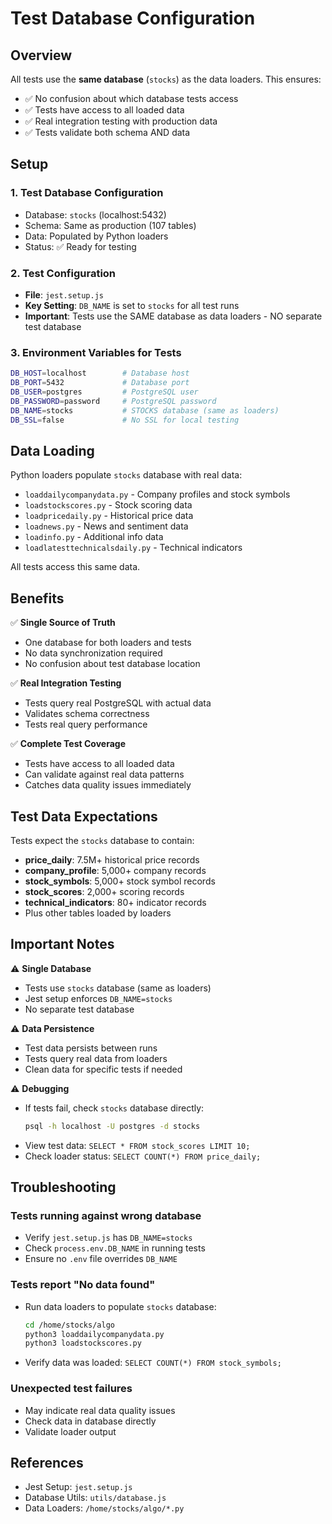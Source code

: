 # Test Database Configuration

## Overview

All tests use the **same database** (`stocks`) as the data loaders. This ensures:
- ✅ No confusion about which database tests access
- ✅ Tests have access to all loaded data
- ✅ Real integration testing with production data
- ✅ Tests validate both schema AND data

## Setup

### 1. Test Database Configuration
- Database: `stocks` (localhost:5432)
- Schema: Same as production (107 tables)
- Data: Populated by Python loaders
- Status: ✅ Ready for testing

### 2. Test Configuration
- **File**: `jest.setup.js`
- **Key Setting**: `DB_NAME` is set to `stocks` for all test runs
- **Important**: Tests use the SAME database as data loaders - NO separate test database

### 3. Environment Variables for Tests
```bash
DB_HOST=localhost        # Database host
DB_PORT=5432             # Database port
DB_USER=postgres         # PostgreSQL user
DB_PASSWORD=password     # PostgreSQL password
DB_NAME=stocks           # STOCKS database (same as loaders)
DB_SSL=false             # No SSL for local testing
```

## Data Loading

Python loaders populate `stocks` database with real data:
- `loaddailycompanydata.py` - Company profiles and stock symbols
- `loadstockscores.py` - Stock scoring data
- `loadpricedaily.py` - Historical price data
- `loadnews.py` - News and sentiment data
- `loadinfo.py` - Additional info data
- `loadlatesttechnicalsdaily.py` - Technical indicators

All tests access this same data.

## Benefits

✅ **Single Source of Truth**
- One database for both loaders and tests
- No data synchronization required
- No confusion about test database location

✅ **Real Integration Testing**
- Tests query real PostgreSQL with actual data
- Validates schema correctness
- Tests real query performance

✅ **Complete Test Coverage**
- Tests have access to all loaded data
- Can validate against real data patterns
- Catches data quality issues immediately

## Test Data Expectations

Tests expect the `stocks` database to contain:
- **price_daily**: 7.5M+ historical price records
- **company_profile**: 5,000+ company records
- **stock_symbols**: 5,000+ stock symbol records
- **stock_scores**: 2,000+ scoring records
- **technical_indicators**: 80+ indicator records
- Plus other tables loaded by loaders

## Important Notes

⚠️ **Single Database**
- Tests use `stocks` database (same as loaders)
- Jest setup enforces `DB_NAME=stocks`
- No separate test database

⚠️ **Data Persistence**
- Test data persists between runs
- Tests query real data from loaders
- Clean data for specific tests if needed

⚠️ **Debugging**
- If tests fail, check `stocks` database directly:
  ```bash
  psql -h localhost -U postgres -d stocks
  ```
- View test data: `SELECT * FROM stock_scores LIMIT 10;`
- Check loader status: `SELECT COUNT(*) FROM price_daily;`

## Troubleshooting

### Tests running against wrong database
- Verify `jest.setup.js` has `DB_NAME=stocks`
- Check `process.env.DB_NAME` in running tests
- Ensure no `.env` file overrides `DB_NAME`

### Tests report "No data found"
- Run data loaders to populate `stocks` database:
  ```bash
  cd /home/stocks/algo
  python3 loaddailycompanydata.py
  python3 loadstockscores.py
  ```
- Verify data was loaded: `SELECT COUNT(*) FROM stock_symbols;`

### Unexpected test failures
- May indicate real data quality issues
- Check data in database directly
- Validate loader output

## References

- Jest Setup: `jest.setup.js`
- Database Utils: `utils/database.js`
- Data Loaders: `/home/stocks/algo/*.py`
